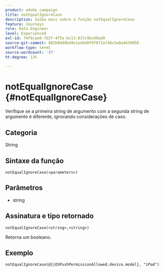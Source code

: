```yaml
---
product: adobe campaign
title: notEqualIgnoreCase
description: Saiba mais sobre a função notEqualIgnoreCase
feature: Journeys
role: Data Engineer
level: Experienced
exl-id: 74f8cae0-7d2f-4f5e-bc13-837c9bc69ad9
source-git-commit: 882b99d9b49e1ae6d0f97872a74dc5a8a4639050
workflow-type: tm+mt
source-wordcount: '37'
ht-degree: 13%

---
```


# notEqualIgnoreCase {#notEqualIgnoreCase}

Verifique se a primeira string de argumento com a segunda string de argumento é diferente, ignorando considerações de caso.

## Categoria

String

## Sintaxe da função

`notEqualIgnoreCase(<parameters>)`

## Parâmetros

* string

## Assinatura e tipo retornado

`notEqualIgnoreCase(<string>,<string>)`

Retorna um booleano.

## Exemplo

`notEqualIgnoreCase(@{iOSPushPermissionAllowed.device.model}, "iPad")`
